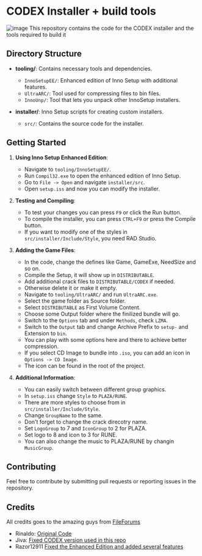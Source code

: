 # CODEX Installer + build tools
![image](https://github.com/user-attachments/assets/0f3c3cdb-be2e-4a8c-8d15-8fafa4431cb0)
This repository contains the code for the CODEX installer and the tools required to build it

## Directory Structure

- **tooling/**: Contains necessary tools and dependencies.
  - `InnoSetupEE/`: Enhanced edition of Inno Setup with additional features.
  - `UltraARC/`: Tool used for compressing files to bin files.
  - `InnoUnp/`: Tool that lets you unpack other InnoSetup installers.

- **installer/**: Inno Setup scripts for creating custom installers.
  - `src/`: Contains the source code for the installer.

## Getting Started

1. **Using Inno Setup Enhanced Edition**:
   - Navigate to `tooling/InnoSetupEE/`.
   - Run `Compil32.exe` to open the enhanced edition of Inno Setup.
   - Go to `File -> Open` and navigate `installer/src`.
   - Open `setup.iss` and now you can modify the installer.

2. **Testing and Compiling**:
   - To test your changes you can press `F9` or click the Run button.
   - To compile the installer, you can press `CTRL+F9` or press the Compile button.
   - If you want to modify one of the styles in `src/installer/Include/Style`, you need RAD Studio.
   
3. **Adding the Game Files**:
   - In the code, change the defines like Game, GameExe, NeedSize and so on.
   - Compile the Setup, it will show up in `DISTRIBUTABLE`.
   - Add additional crack files to `DISTRIBUTABLE/CODEX` if needed.
   - Otherwise delete it or make it empty.
   - Navigate to `tooling/UltraARC/` and run `UltraARC.exe`.
   - Select the game folder as Source folder.
   - Select `DISTRIBUTABLE` as First Volume Content.
   - Choose some Output folder where the finilized bundle will go.
   - Switch to the `Options` tab and under `Methods`, check `LZMA`.
   - Switch to the `Output` tab and change Archive Prefix to `setup-` and Extension to `bin`.
   - You can play with some options here and there to achieve better compression.
   - If you select CD Image to bundle into `.iso`, you can add an icon in `Options -> CD Image`.
   - The icon can be found in the root of the project.
   
4. **Additional Information**:
   - You can easily switch between different group graphics.
   - In `setup.iss` change `Style` to `PLAZA/RUNE`.
   - There are more styles to choose from in `src/installer/Include/Style`.
   - Change `GroupName` to the same.
   - Don't forget to change the crack direcotry name.
   - Set `LogoGroup` to 7 and `IconGroup` to 2 for PLAZA.
   - Set logo to 8 and icon to 3 for RUNE.
   - You can also change the music to PLAZA/RUNE by changin `MusicGroup`.

## Contributing

Feel free to contribute by submitting pull requests or reporting issues in the repository.

## Credits

All credits goes to the amazing guys from [FileForums](https://fileforums.com)
- Rinaldo: [Original Code](https://fileforums.com/showthread.php?t=97259)
- Jiva: [Fixed CODEX version used in this repo](https://fileforums.com/member.php?u=229855)
- Razor12911 [Fixed the Enhanced Edition and added several features](https://fileforums.com/showpost.php?p=437536)
